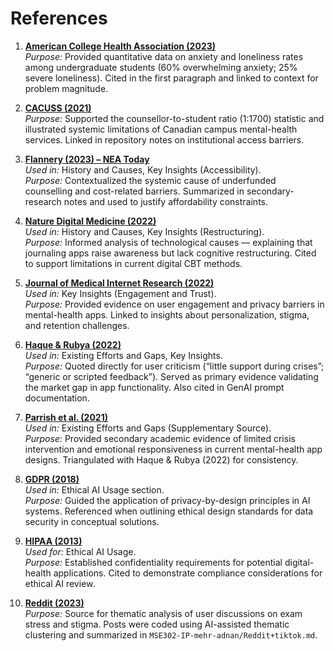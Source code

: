 # References


1. [**American College Health Association (2023)**](https://www.acha.org/documents/ncha/NCHA-III_SPRING-2023_UNDERGRADUATE_REFERENCE_GROUP_EXECUTIVE_SUMMARY.pdf)  
   *Purpose:* Provided quantitative data on anxiety and loneliness rates among undergraduate students (60% overwhelming anxiety; 25% severe loneliness). Cited in the first paragraph and linked to context for problem magnitude.

2. [**CACUSS (2021)**](https://www.cacuss.ca/files/Downloads/Systemic_Approach_to_Student_Mental_Health_2021.pdf)  
   *Purpose:* Supported the counsellor-to-student ratio (1:1700) statistic and illustrated systemic limitations of Canadian campus mental-health services. Linked in repository notes on institutional access barriers.

3. [**Flannery (2023) – NEA Today**](https://www.nea.org/nea-today/all-news-articles/mental-health-crisis-college-campuses)  
   *Used in:* History and Causes, Key Insights (Accessibility).  
   *Purpose:* Contextualized the systemic cause of underfunded counselling and cost-related barriers. Summarized in secondary-research notes and used to justify affordability constraints.

4. [**Nature Digital Medicine (2022)**](https://www.nature.com/articles/s41746-022-00654-7)  
   *Used in:* History and Causes, Key Insights (Restructuring).  
   *Purpose:* Informed analysis of technological causes — explaining that journaling apps raise awareness but lack cognitive restructuring. Cited to support limitations in current digital CBT methods.

5. [**Journal of Medical Internet Research (2022)**](https://mental.jmir.org/2022/4/e29332/)  
   *Used in:* Key Insights (Engagement and Trust).  
   *Purpose:* Provided evidence on user engagement and privacy barriers in mental-health apps. Linked to insights about personalization, stigma, and retention challenges.

6. [**Haque & Rubya (2022)**](https://arxiv.org/abs/2209.07796)  
   *Used in:* Existing Efforts and Gaps, Key Insights.  
   *Purpose:* Quoted directly for user criticism (“little support during crises”; “generic or scripted feedback”). Served as primary evidence validating the market gap in app functionality. Also cited in GenAI prompt documentation.

7. [**Parrish et al. (2021)**](https://pmc.ncbi.nlm.nih.gov/articles/PMC8641126/)  
   *Used in:* Existing Efforts and Gaps (Supplementary Source).  
   *Purpose:* Provided secondary academic evidence of limited crisis intervention and emotional responsiveness in current mental-health app designs. Triangulated with Haque & Rubya (2022) for consistency.

8. [**GDPR (2018)**](https://gdpr.eu/)  
   *Used in:* Ethical AI Usage section.  
   *Purpose:* Guided the application of privacy-by-design principles in AI systems. Referenced when outlining ethical design standards for data security in conceptual solutions.

9. [**HIPAA (2013)**](https://www.hhs.gov/hipaa/for-professionals/privacy/laws-regulations/index.html)  
   *Used for:* Ethical AI Usage.  
   *Purpose:* Established confidentiality requirements for potential digital-health applications. Cited to demonstrate compliance considerations for ethical AI review.

10. [**Reddit (2023)**](https://www.reddit.com/r/Anxiety/)   
    *Purpose:* Source for thematic analysis of user discussions on exam stress and stigma. Posts were coded using AI-assisted thematic clustering and summarized in `MSE302-IP-mehr-adnan/Reddit+tiktok.md`.

